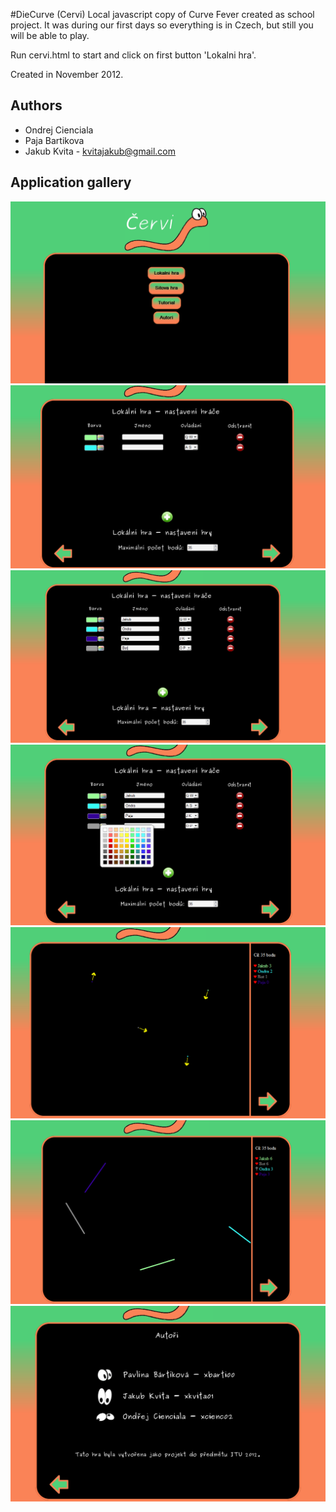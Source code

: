 #DieCurve (Cervi)
Local javascript copy of Curve Fever created as school project.
It was during our first days so everything is in Czech, but still you will be able to play.

Run cervi.html to start and click on first button 'Lokalni hra'.

Created in November 2012.

## Authors
* Ondrej Cienciala
* Paja Bartikova
* Jakub Kvita - kvitajakub@gmail.com

## Application gallery
![ScreenShot](_screenshots/01.PNG)
![ScreenShot](_screenshots/02.PNG)
![ScreenShot](_screenshots/03.PNG)
![ScreenShot](_screenshots/04.PNG)
![ScreenShot](_screenshots/05.PNG)
![ScreenShot](_screenshots/06.PNG)
![ScreenShot](_screenshots/07.PNG)
